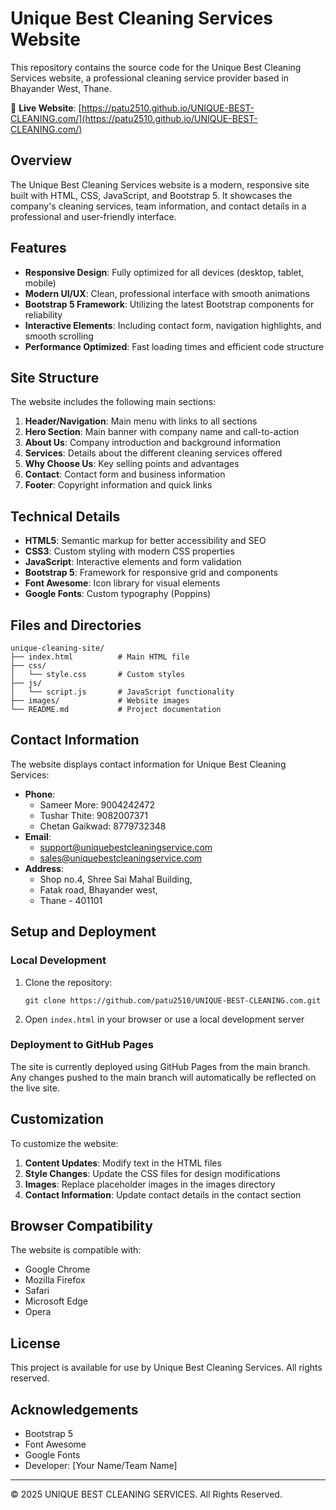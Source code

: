 # Unique Best Cleaning Services Website

This repository contains the source code for the Unique Best Cleaning Services website, a professional cleaning service provider based in Bhayander West, Thane.

🔗 **Live Website**: [https://patu2510.github.io/UNIQUE-BEST-CLEANING.com/](https://patu2510.github.io/UNIQUE-BEST-CLEANING.com/)

## Overview

The Unique Best Cleaning Services website is a modern, responsive site built with HTML, CSS, JavaScript, and Bootstrap 5. It showcases the company's cleaning services, team information, and contact details in a professional and user-friendly interface.

## Features

- **Responsive Design**: Fully optimized for all devices (desktop, tablet, mobile)
- **Modern UI/UX**: Clean, professional interface with smooth animations
- **Bootstrap 5 Framework**: Utilizing the latest Bootstrap components for reliability
- **Interactive Elements**: Including contact form, navigation highlights, and smooth scrolling
- **Performance Optimized**: Fast loading times and efficient code structure

## Site Structure

The website includes the following main sections:

1. **Header/Navigation**: Main menu with links to all sections
2. **Hero Section**: Main banner with company name and call-to-action
3. **About Us**: Company introduction and background information
4. **Services**: Details about the different cleaning services offered
5. **Why Choose Us**: Key selling points and advantages
6. **Contact**: Contact form and business information
7. **Footer**: Copyright information and quick links

## Technical Details

- **HTML5**: Semantic markup for better accessibility and SEO
- **CSS3**: Custom styling with modern CSS properties
- **JavaScript**: Interactive elements and form validation
- **Bootstrap 5**: Framework for responsive grid and components
- **Font Awesome**: Icon library for visual elements
- **Google Fonts**: Custom typography (Poppins)

## Files and Directories

```
unique-cleaning-site/
├── index.html          # Main HTML file
├── css/
│   └── style.css       # Custom styles
├── js/
│   └── script.js       # JavaScript functionality
├── images/             # Website images
└── README.md           # Project documentation
```

## Contact Information

The website displays contact information for Unique Best Cleaning Services:

- **Phone**: 
  - Sameer More: 9004242472
  - Tushar Thite: 9082007371
  - Chetan Gaikwad: 8779732348
- **Email**: 
  - support@uniquebestcleaningservice.com
  - sales@uniquebestcleaningservice.com
- **Address**: 
  - Shop no.4, Shree Sai Mahal Building,
  - Fatak road, Bhayander west,
  - Thane - 401101

## Setup and Deployment

### Local Development

1. Clone the repository:
   ```
   git clone https://github.com/patu2510/UNIQUE-BEST-CLEANING.com.git
   ```
2. Open `index.html` in your browser or use a local development server

### Deployment to GitHub Pages

The site is currently deployed using GitHub Pages from the main branch. Any changes pushed to the main branch will automatically be reflected on the live site.

## Customization

To customize the website:

1. **Content Updates**: Modify text in the HTML files
2. **Style Changes**: Update the CSS files for design modifications
3. **Images**: Replace placeholder images in the images directory
4. **Contact Information**: Update contact details in the contact section

## Browser Compatibility

The website is compatible with:
- Google Chrome
- Mozilla Firefox
- Safari
- Microsoft Edge
- Opera

## License

This project is available for use by Unique Best Cleaning Services. All rights reserved.

## Acknowledgements

- Bootstrap 5
- Font Awesome
- Google Fonts
- Developer: [Your Name/Team Name]

---

© 2025 UNIQUE BEST CLEANING SERVICES. All Rights Reserved.
